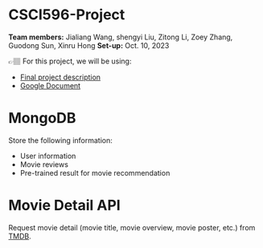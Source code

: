 # CSCI596-Project

**Team members:** Jialiang Wang, shengyi Liu, Zitong Li, Zoey Zhang, Guodong Sun, Xinru Hong
**Set-up:** Oct. 10, 2023

👉🏽 For this project, we will be using:

- [Final project description](https://github.com/samuelusc/CSCI596-Project/blob/main/Final.pdf)
- [Google Document](https://docs.google.com/document/d/1RiSPeehtdKsfRRoqi4PO4-cUTPvHlyLx88id9U7Svas)

# MongoDB

Store the following information:

* User information
* Movie reviews
* Pre-trained result for movie recommendation

# Movie Detail API

Request movie detail (movie title, movie overview, movie poster, etc.) from [TMDB](https://www.themoviedb.org/).
